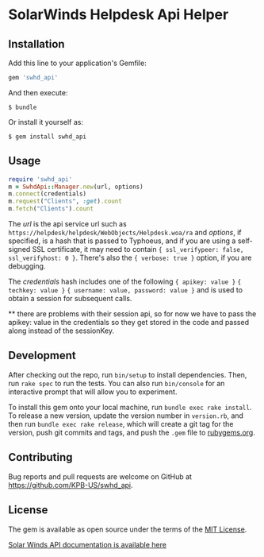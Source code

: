 # SolarWinds Helpdesk Api Helper

## Installation

Add this line to your application's Gemfile:

```ruby
gem 'swhd_api'
```

And then execute:

    $ bundle

Or install it yourself as:

    $ gem install swhd_api

## Usage

```ruby
require 'swhd_api'
m = SwhdApi::Manager.new(url, options)
m.connect(credentials)
m.request("Clients", :get).count 
m.fetch("Clients").count
```

The _url_ is the api service url such as `https://helpdesk/helpdesk/WebObjects/Helpdesk.woa/ra`
and _options_, if specified, is a hash that is passed to Typhoeus, and if you are using a self-signed
SSL certificate, it may need to contain `{ ssl_verifypeer: false, ssl_verifyhost: 0 }`.  There's
also the `{ verbose: true }` option, if you are debugging.

The _credentials_ hash includes one of the following
`{ apikey: value }`
`{ techkey: value }`
`{ username: value, password: value }`
and is used to obtain a session for subsequent calls.

** there are problems with their session api, so for now we have to pass the apikey: value in the credentials so they
get stored in the code and passed along instead of the sessionKey.

## Development

After checking out the repo, run `bin/setup` to install dependencies. Then, run `rake spec` to run the tests. You can also run `bin/console` for an interactive prompt that will allow you to experiment.

To install this gem onto your local machine, run `bundle exec rake install`. To release a new version, update the version number in `version.rb`, and then run `bundle exec rake release`, which will create a git tag for the version, push git commits and tags, and push the `.gem` file to [rubygems.org](https://rubygems.org).

## Contributing

Bug reports and pull requests are welcome on GitHub at https://github.com/KPB-US/swhd_api.


## License

The gem is available as open source under the terms of the [MIT License](http://opensource.org/licenses/MIT).

[Solar Winds API documentation is available here](http://www.solarwinds.com/documentation/webhelpdesk/docs/whd_api_12.2.0/web%20help%20desk%20api.html)
